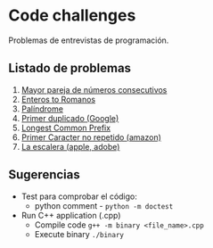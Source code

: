# Code challenges

Problemas de entrevistas de programación.

## Listado de problemas

1. [Mayor pareja de números consecutivos](./problem_0001/README.md)
2. [Enteros to Romanos](./problem_0002/README.md)
3. [Palíndrome](./problem_0003/README.md)
4. [Primer duplicado (Google)](./problem_0004/README.md)
5. [Longest Common Prefix](./problem_0005/README.md)
6. [Primer Caracter no repetido (amazon)](./problem_0006/README.md)
7. [La escalera (apple, adobe)](./problem_0007/README.md)

## Sugerencias

- Test para comprobar el código:
   - python comment - `python -m doctest`
- Run C++ application (.cpp)
  - Compile code `g++ -m binary <file_name>.cpp`
  - Execute binary `./binary`
